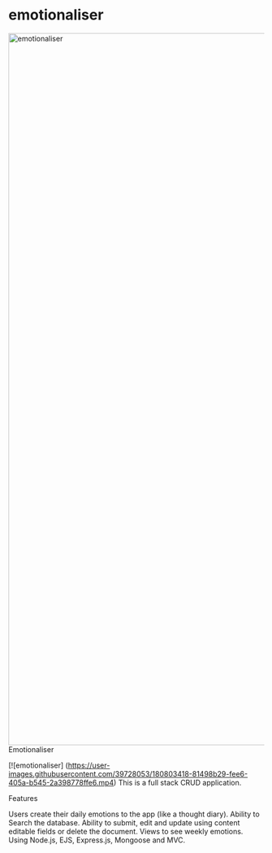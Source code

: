 # emotionaliser

<img width="1401" alt="emotionaliser" src="https://user-images.githubusercontent.com/39728053/192013956-0bd3f165-5a9b-41dc-8e49-b1377733578e.png">

<section></section

Emotionaliser

[![emotionaliser] (https://user-images.githubusercontent.com/39728053/180803418-81498b29-fee6-405a-b545-2a398778ffe6.mp4)
This is a full stack CRUD application.

Features


Users create their daily emotions to the app (like a thought diary).
Ability to Search the database.
Ability to submit, edit and update using content editable fields or delete the document.
Views to see weekly emotions.
Using Node.js, EJS, Express.js, Mongoose and MVC.

